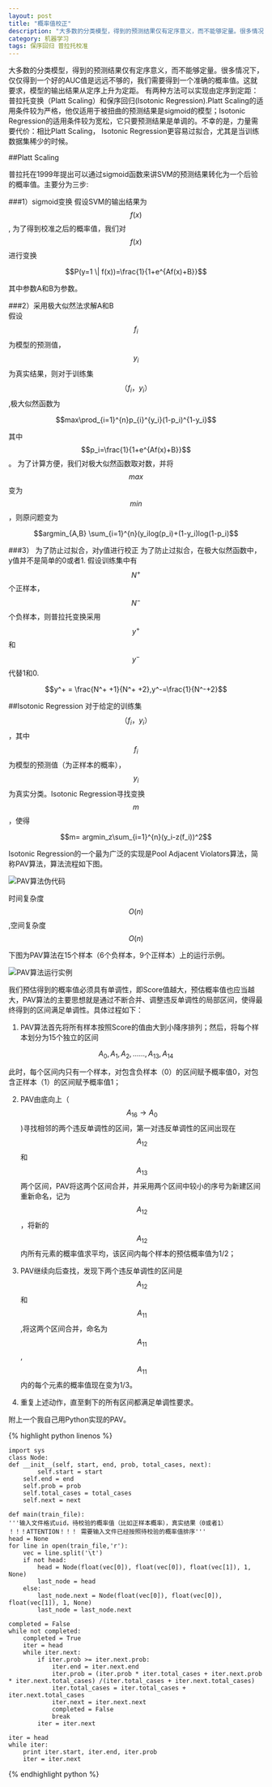 ```yaml
---
layout: post
title: "概率值校正"
description: "大多数的分类模型，得到的预测结果仅有定序意义，而不能够定量。很多情况下，仅仅得到一个好的AUC值是远远不够的，我们需要得到一个准确的概率值。这就要求，模型的输出结果从定序上升为定距。"
category: 机器学习
tags: 保序回归 普拉托校准
---
```


大多数的分类模型，得到的预测结果仅有定序意义，而不能够定量。很多情况下，仅仅得到一个好的AUC值是远远不够的，我们需要得到一个准确的概率值。这就要求，模型的输出结果从定序上升为定距。
有两种方法可以实现由定序到定距：普拉托变换（Platt Scaling）和保序回归(Isotonic Regression).Platt Scaling的适用条件较为严格，他仅适用于被扭曲的预测结果是sigmoid的模型；Isotonic Regression的适用条件较为宽松，它只要预测结果是单调的。不幸的是，力量需要代价：相比Platt Scaling， Isotonic Regression更容易过拟合，尤其是当训练数据集稀少的时候。

##Platt Scaling

普拉托在1999年提出可以通过sigmoid函数来讲SVM的预测结果转化为一个后验的概率值。主要分为三步:

###1）sigmoid变换
假设SVM的输出结果为$$f(x)$$, 为了得到校准之后的概率值，我们对$$f(x)$$进行变换

$$P(y=1 \| f(x))=\frac{1}{1+e^{Af(x)+B}}$$

其中参数A和B为参数。

###2）采用极大似然法求解A和B	
假设$$f_i$$ 为模型的预测值，$$y_i$$为真实结果，则对于训练集$$（f_i，y_i）$$,极大似然函数为

$$max\prod_{i=1}^{n}p_{i}^{y_i}(1-p_i)^{1-y_i}$$

其中$$p_i=\frac{1}{1+e^{Af(x)+B}}$$。
为了计算方便，我们对极大似然函数取对数，并将$$max$$变为$$min$$，则原问题变为

$$argmin_{A,B} \sum_{i=1}^{n}(y_ilog(p_i)+(1-y_i)log(1-p_i)$$

###3） 为了防止过拟合，对y值进行校正
为了防止过拟合，在极大似然函数中，y值并不是简单的0或者1.
假设训练集中有$$N^+$$个正样本，$$N^-$$个负样本，则普拉托变换采用$$y^+$$ 和$$y^-$$ 代替1和0.

$$y^+ = \frac{N^+ +1}{N^+ +2},y^-=\frac{1}{N^-+2}$$

##Isotonic Regression
对于给定的训练集$$（f_i，y_i）$$，其中$$f_i$$为模型的预测值（为正样本的概率），$$y_i$$为真实分类。Isotonic Regression寻找变换$$m$$，使得

$$m= argmin_z\sum_{i=1}^{n}(y_i-z(f_i))^2$$ 

Isotonic Regression的一个最为广泛的实现是Pool Adjacent Violators算法，简称PAV算法，算法流程如下图。

![PAV算法伪代码][1]

时间复杂度$$O(n)$$,空间复杂度$$O(n)$$

下图为PAV算法在15个样本（6个负样本，9个正样本）上的运行示例。

![PAV算法运行实例][2]

我们预估得到的概率值必须具有单调性，即Score值越大，预估概率值也应当越大，PAV算法的主要思想就是通过不断合并、调整违反单调性的局部区间，使得最终得到的区间满足单调性。具体过程如下：
 1. PAV算法首先将所有样本按照Score的值由大到小降序排列；然后，将每个样本划分为15个独立的区间
 
$$A_0,A_1,A_2,......,A_{13},A_{14}$$

此时，每个区间内只有一个样本，对包含负样本（0）的区间赋予概率值0，对包含正样本（1）的区间赋予概率值1；

 2. PAV由底向上（$$A_{16}\rightarrow A_{0}$$)寻找相邻的两个违反单调性的区间，第一对违反单调性的区间出现在$$A_{12}$$和$$A_{13}$$两个区间，PAV将这两个区间合并，并采用两个区间中较小的序号为新建区间重新命名，记为$$A_{12}$$，将新的$$A_{12}$$内所有元素的概率值求平均，该区间内每个样本的预估概率值为1/2；
 
 3. PAV继续向后查找，发现下两个违反单调性的区间是$$A_{12}$$和$$A_{11}$$,将这两个区间合并，命名为$$A_{11}$$,$$A_{11}$$内的每个元素的概率值现在变为1/3。
 
 4. 重复上述动作，直至剩下的所有区间都满足单调性要求。

附上一个我自己用Python实现的PAV。

{% highlight python linenos %}

    import sys
    class Node:
	def __init__(self, start, end, prob, total_cases, next):
        	self.start = start
		self.end = end
		self.prob = prob
		self.total_cases = total_cases
		self.next = next

    def main(train_file):
    '''输入文件格式uid，待校验的概率值（比如正样本概率），真实结果（0或者1）
    ！！！ATTENTION！！！ 需要输入文件已经按照待校验的概率值排序'''
	head = None
	for line in open(train_file,'r'):
		vec = line.split('\t')
		if not head:
			head = Node(float(vec[0]), float(vec[0]), float(vec[1]), 1, None)
			last_node = head
		else:
			last_node.next = Node(float(vec[0]), float(vec[0]), float(vec[1]), 1, None)
			last_node = last_node.next

	completed = False
	while not completed:
		completed = True
		iter = head
		while iter.next:
			if iter.prob >= iter.next.prob:
				iter.end = iter.next.end
				iter.prob = (iter.prob * iter.total_cases + iter.next.prob * iter.next.total_cases) /(iter.total_cases + iter.next.total_cases)
				iter.total_cases = iter.total_cases + iter.next.total_cases
				iter.next = iter.next.next
				completed = False
				break
			iter = iter.next

	iter = head
	while iter:
		print iter.start, iter.end, iter.prob
		iter = iter.next

{% endhighlight python %} 	

  [1]: http://ww1.sinaimg.cn/mw690/7c225887jw1efrvnzcmu5j20e507nmyb.jpg
  [2]: http://ww3.sinaimg.cn/mw690/7c225887jw1efrvswllklj20cw0bb757.jpg